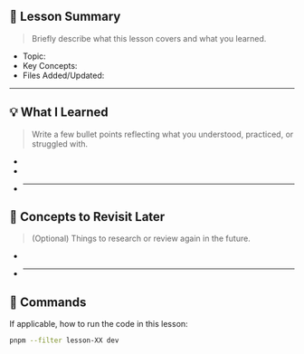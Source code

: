 ## 📝 Lesson Summary

> Briefly describe what this lesson covers and what you learned.

- Topic:
- Key Concepts:
- Files Added/Updated:

---

## 💡 What I Learned

> Write a few bullet points reflecting what you understood, practiced, or struggled with.

-
-
- ***

## 🧠 Concepts to Revisit Later

> (Optional) Things to research or review again in the future.

-
- ***

## 🚀 Commands

If applicable, how to run the code in this lesson:

```bash
pnpm --filter lesson-XX dev
```
